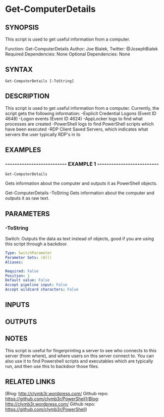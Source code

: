 # Get-ComputerDetails

## SYNOPSIS
This script is used to get useful information from a computer.

Function: Get-ComputerDetails
Author: Joe Bialek, Twitter: @JosephBialek
Required Dependencies: None
Optional Dependencies: None

## SYNTAX

```
Get-ComputerDetails [-ToString]
```

## DESCRIPTION
This script is used to get useful information from a computer.
Currently, the script gets the following information:
-Explicit Credential Logons (Event ID 4648)
-Logon events (Event ID 4624)
-AppLocker logs to find what processes are created
-PowerShell logs to find PowerShell scripts which have been executed
-RDP Client Saved Servers, which indicates what servers the user typically RDP's in to

## EXAMPLES

### -------------------------- EXAMPLE 1 --------------------------
```
Get-ComputerDetails
```

Gets information about the computer and outputs it as PowerShell objects.

Get-ComputerDetails -ToString
Gets information about the computer and outputs it as raw text.

## PARAMETERS

### -ToString
Switch: Outputs the data as text instead of objects, good if you are using this script through a backdoor.

```yaml
Type: SwitchParameter
Parameter Sets: (All)
Aliases: 

Required: False
Position: 1
Default value: False
Accept pipeline input: False
Accept wildcard characters: False
```

## INPUTS

## OUTPUTS

## NOTES
This script is useful for fingerprinting a server to see who connects to this server (from where), and where users on this server connect to. 
You can also use it to find Powershell scripts and executables which are typically run, and then use this to backdoor those files.

## RELATED LINKS

[Blog: http://clymb3r.wordpress.com/
Github repo: https://github.com/clymb3r/PowerShell](Blog: http://clymb3r.wordpress.com/
Github repo: https://github.com/clymb3r/PowerShell)

